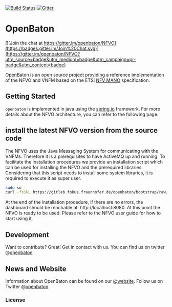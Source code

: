[![Build Status](https://travis-ci.org/openbaton/NFVO.svg?branch=master)](https://travis-ci.org/openbaton/NFVO)
[![Gitter](https://badges.gitter.im/Join%20Chat.svg)](https://gitter.im/openbaton/NFVO?utm_source=badge&utm_medium=badge&utm_campaign=pr-badge)

# OpenBaton

[![Join the chat at https://gitter.im/openbaton/NFVO](https://badges.gitter.im/Join%20Chat.svg)](https://gitter.im/openbaton/NFVO?utm_source=badge&utm_medium=badge&utm_campaign=pr-badge&utm_content=badge)

OpenBaton is an open source project providing a reference implementation of the NFVO and VNFM based on the ETSI [NFV MANO] specification. 

## Getting Started

`openbaton` is implemented in java using the [spring.io] framework. For more details about the NFVO architecture, you can refer to the following page.

## install the latest NFVO version from the source code

The NFVO uses the Java Messaging System for communicating with the VNFMs. Therefore it is a prerequisites to have ActiveMQ up and running. To facilitate the installation procedures we provide an installation script which can be used for installing the NFVO and the prerequired libraries. Considering that this script needs to install some system libraries, it is required to execute it as super user. 

```bash
sudo su -
curl -fsSkL https://gitlab.fokus.fraunhofer.de/openbaton/bootstrap/raw/develop/openbaton.sh |bash
```

At the end of the installation procedure, if there are no errors, the dashboard should be reachable at: http://localhost:8080. At this point the NFVO is ready to be used. Please refer to the NFVO user guide for how to start using it. 

## Development

Want to contribute? Great! Get in contact with us. You can find us on twitter @[openbaton]

## News and Website
Information about OpenBaton can be found on our @[website]. Follow us on Twitter @[openbaton].

### License

[spring.io]:https://spring.io/
[NFV MANO]:http://www.etsi.org/deliver/etsi_gs/NFV-MAN/001_099/001/01.01.01_60/gs_nfv-man001v010101p.pdf
[openbaton]:http://twitter.com/openbaton
[website]:http://www.open-baton.org
